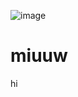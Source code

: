 ![image](https://github.com/user-attachments/assets/7ce78390-471d-4e7b-ab32-9b29082d7099)



# miuuw
hi
